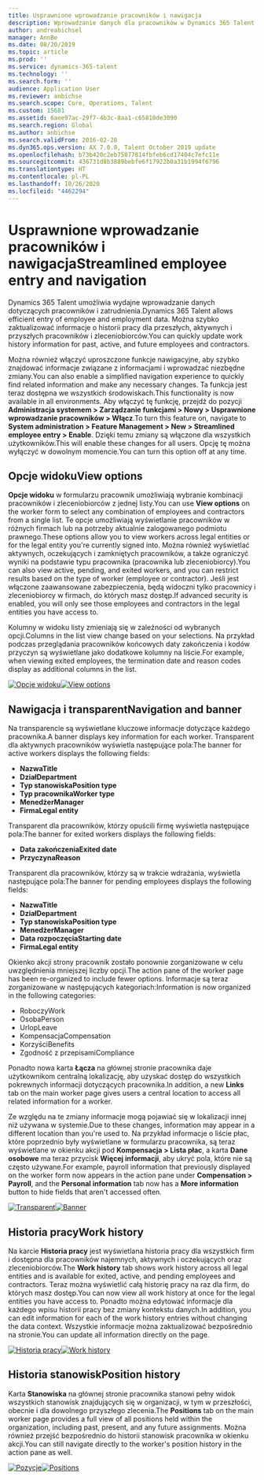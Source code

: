 ```yaml
---
title: Usprawnione wprowadzanie pracowników i nawigacja
description: Wprowadzanie danych dla pracowników w Dynamics 365 Talent zostało udoskonalone, aby umożliwić szybkie wprowadzanie dla wszystkich pracowników, przeszłych, aktywnych lub przyszłych. Uproszczony/skonsolidowany model nawigacji został zaktualizowany w celu szybkiego znajdowania informacji i wyświetlania i wprowadzania niezbędnych aktualizacji.
author: andreabichsel
manager: AnnBe
ms.date: 08/20/2019
ms.topic: article
ms.prod: ''
ms.service: dynamics-365-talent
ms.technology: ''
ms.search.form: ''
audience: Application User
ms.reviewer: anbichse
ms.search.scope: Core, Operations, Talent
ms.custom: 15681
ms.assetid: 6aee97ac-29f7-4b3c-8aa1-c65810de3090
ms.search.region: Global
ms.author: anbichse
ms.search.validFrom: 2016-02-28
ms.dyn365.ops.version: AX 7.0.0, Talent October 2019 update
ms.openlocfilehash: b73b420c2eb75077814fbfeb6cd17404c7efc11e
ms.sourcegitcommit: 436731d8b3889bebfe6f17922b0a31b1994f6796
ms.translationtype: HT
ms.contentlocale: pl-PL
ms.lasthandoff: 10/26/2020
ms.locfileid: "4462294"
---
```

# <a name="streamlined-employee-entry-and-navigation"></a><span data-ttu-id="8e894-104">Usprawnione wprowadzanie pracowników i nawigacja</span><span class="sxs-lookup"><span data-stu-id="8e894-104">Streamlined employee entry and navigation</span></span>

<span data-ttu-id="8e894-105">Dynamics 365 Talent umożliwia wydajne wprowadzanie danych dotyczących pracowników i zatrudnienia.</span><span class="sxs-lookup"><span data-stu-id="8e894-105">Dynamics 365 Talent allows efficient entry of employee and employment data.</span></span> <span data-ttu-id="8e894-106">Można szybko zaktualizować informacje o historii pracy dla przeszłych, aktywnych i przyszłych pracowników i zleceniobiorców.</span><span class="sxs-lookup"><span data-stu-id="8e894-106">You can quickly update work history information for past, active, and future employees and contractors.</span></span>

<span data-ttu-id="8e894-107">Można również włączyć uproszczone funkcje nawigacyjne, aby szybko znajdować informacje związane z informacjami i wprowadzać niezbędne zmiany.</span><span class="sxs-lookup"><span data-stu-id="8e894-107">You can also enable a simplified navigation experience to quickly find related information and make any necessary changes.</span></span> <span data-ttu-id="8e894-108">Ta funkcja jest teraz dostępna we wszystkich środowiskach.</span><span class="sxs-lookup"><span data-stu-id="8e894-108">This functionality is now available in all environments.</span></span> <span data-ttu-id="8e894-109">Aby włączyć tę funkcję, przejdź do pozycji **Administracja systemem > Zarządzanie funkcjami > Nowy > Usprawnione wprowadzanie pracowników > Włącz**.</span><span class="sxs-lookup"><span data-stu-id="8e894-109">To turn this feature on, navigate to **System administration > Feature Management > New > Streamlined employee entry > Enable**.</span></span> <span data-ttu-id="8e894-110">Dzięki temu zmiany są włączone dla wszystkich użytkowników.</span><span class="sxs-lookup"><span data-stu-id="8e894-110">This will enable these changes for all users.</span></span> <span data-ttu-id="8e894-111">Opcję tę można wyłączyć w dowolnym momencie.</span><span class="sxs-lookup"><span data-stu-id="8e894-111">You can turn this option off at any time.</span></span>

## <a name="view-options"></a><span data-ttu-id="8e894-112">Opcje widoku</span><span class="sxs-lookup"><span data-stu-id="8e894-112">View options</span></span>

<span data-ttu-id="8e894-113">**Opcje widoku** w formularzu pracownik umożliwiają wybranie kombinacji pracowników i zleceniobiorców z jednej listy.</span><span class="sxs-lookup"><span data-stu-id="8e894-113">You can use **View options** on the worker form to select any combination of employees and contractors from a single list.</span></span> <span data-ttu-id="8e894-114">Te opcje umożliwiają wyświetlanie pracowników w różnych firmach lub na potrzeby aktualnie zalogowanego podmiotu prawnego.</span><span class="sxs-lookup"><span data-stu-id="8e894-114">These options allow you to view workers across legal entities or for the legal entity you're currently signed into.</span></span> <span data-ttu-id="8e894-115">Można również wyświetlać aktywnych, oczekujących i zamkniętych pracowników, a także ograniczyć wyniki na podstawie typu pracownika (pracownika lub zleceniobiorcy).</span><span class="sxs-lookup"><span data-stu-id="8e894-115">You can also view active, pending, and exited workers, and you can restrict results based on the type of worker (employee or contractor).</span></span> <span data-ttu-id="8e894-116">Jeśli jest włączone zaawansowane zabezpieczenia, będą widoczni tylko pracownicy i zleceniobiorcy w firmach, do których masz dostęp.</span><span class="sxs-lookup"><span data-stu-id="8e894-116">If advanced security is enabled, you will only see those employees and contractors in the legal entities you have access to.</span></span>

<span data-ttu-id="8e894-117">Kolumny w widoku listy zmieniają się w zależności od wybranych opcji.</span><span class="sxs-lookup"><span data-stu-id="8e894-117">Columns in the list view change based on your selections.</span></span> <span data-ttu-id="8e894-118">Na przykład podczas przeglądania pracowników końcowych daty zakończenia i kodów przyczyn są wyświetlane jako dodatkowe kolumny na liście.</span><span class="sxs-lookup"><span data-stu-id="8e894-118">For example, when viewing exited employees, the termination date and reason codes display as additional columns in the list.</span></span> 

<span data-ttu-id="8e894-119">[![Opcje widoku](./media/Worker-view-option.png)](./media/worker-view-option.png)</span><span class="sxs-lookup"><span data-stu-id="8e894-119">[![View options](./media/Worker-view-option.png)](./media/worker-view-option.png)</span></span>

## <a name="navigation-and-banner"></a><span data-ttu-id="8e894-120">Nawigacja i transparent</span><span class="sxs-lookup"><span data-stu-id="8e894-120">Navigation and banner</span></span>

<span data-ttu-id="8e894-121">Na transparencie są wyświetlane kluczowe informacje dotyczące każdego pracownika.</span><span class="sxs-lookup"><span data-stu-id="8e894-121">A banner displays key information for each worker.</span></span> <span data-ttu-id="8e894-122">Transparent dla aktywnych pracowników wyświetla następujące pola:</span><span class="sxs-lookup"><span data-stu-id="8e894-122">The banner for active workers displays the following fields:</span></span>

- <span data-ttu-id="8e894-123">**Nazwa**</span><span class="sxs-lookup"><span data-stu-id="8e894-123">**Title**</span></span>
- <span data-ttu-id="8e894-124">**Dział**</span><span class="sxs-lookup"><span data-stu-id="8e894-124">**Department**</span></span>
- <span data-ttu-id="8e894-125">**Typ stanowiska**</span><span class="sxs-lookup"><span data-stu-id="8e894-125">**Position type**</span></span>
- <span data-ttu-id="8e894-126">**Typ pracownika**</span><span class="sxs-lookup"><span data-stu-id="8e894-126">**Worker type**</span></span>
- <span data-ttu-id="8e894-127">**Menedżer**</span><span class="sxs-lookup"><span data-stu-id="8e894-127">**Manager**</span></span>
- <span data-ttu-id="8e894-128">**Firma**</span><span class="sxs-lookup"><span data-stu-id="8e894-128">**Legal entity**</span></span>

<span data-ttu-id="8e894-129">Transparent dla pracowników, którzy opuścili firmę wyświetla następujące pola:</span><span class="sxs-lookup"><span data-stu-id="8e894-129">The banner for exited workers displays the following fields:</span></span>

- <span data-ttu-id="8e894-130">**Data zakończenia**</span><span class="sxs-lookup"><span data-stu-id="8e894-130">**Exited date**</span></span>
- <span data-ttu-id="8e894-131">**Przyczyna**</span><span class="sxs-lookup"><span data-stu-id="8e894-131">**Reason**</span></span>

<span data-ttu-id="8e894-132">Transparent dla pracowników, którzy są w trakcie wdrażania, wyświetla następujące pola:</span><span class="sxs-lookup"><span data-stu-id="8e894-132">The banner for pending employees displays the following fields:</span></span>

- <span data-ttu-id="8e894-133">**Nazwa**</span><span class="sxs-lookup"><span data-stu-id="8e894-133">**Title**</span></span>
- <span data-ttu-id="8e894-134">**Dział**</span><span class="sxs-lookup"><span data-stu-id="8e894-134">**Department**</span></span>
- <span data-ttu-id="8e894-135">**Typ stanowiska**</span><span class="sxs-lookup"><span data-stu-id="8e894-135">**Position type**</span></span>
- <span data-ttu-id="8e894-136">**Menedżer**</span><span class="sxs-lookup"><span data-stu-id="8e894-136">**Manager**</span></span>
- <span data-ttu-id="8e894-137">**Data rozpoczęcia**</span><span class="sxs-lookup"><span data-stu-id="8e894-137">**Starting date**</span></span>
- <span data-ttu-id="8e894-138">**Firma**</span><span class="sxs-lookup"><span data-stu-id="8e894-138">**Legal entity**</span></span>

<span data-ttu-id="8e894-139">Okienko akcji strony pracownik zostało ponownie zorganizowane w celu uwzględnienia mniejszej liczby opcji.</span><span class="sxs-lookup"><span data-stu-id="8e894-139">The action pane of the worker page has been re-organized to include fewer options.</span></span> <span data-ttu-id="8e894-140">Informacje są teraz zorganizowane w następujących kategoriach:</span><span class="sxs-lookup"><span data-stu-id="8e894-140">Information is now organized in the following categories:</span></span> 

- <span data-ttu-id="8e894-141">Roboczy</span><span class="sxs-lookup"><span data-stu-id="8e894-141">Work</span></span>
- <span data-ttu-id="8e894-142">Osoba</span><span class="sxs-lookup"><span data-stu-id="8e894-142">Person</span></span>
- <span data-ttu-id="8e894-143">Urlop</span><span class="sxs-lookup"><span data-stu-id="8e894-143">Leave</span></span>
- <span data-ttu-id="8e894-144">Kompensacja</span><span class="sxs-lookup"><span data-stu-id="8e894-144">Compensation</span></span>
- <span data-ttu-id="8e894-145">Korzyści</span><span class="sxs-lookup"><span data-stu-id="8e894-145">Benefits</span></span>
- <span data-ttu-id="8e894-146">Zgodność z przepisami</span><span class="sxs-lookup"><span data-stu-id="8e894-146">Compliance</span></span>

<span data-ttu-id="8e894-147">Ponadto nowa karta **Łącza** na głównej stronie pracownika daje użytkownikom centralną lokalizację, aby uzyskać dostęp do wszystkich pokrewnych informacji dotyczących pracownika.</span><span class="sxs-lookup"><span data-stu-id="8e894-147">In addition, a new **Links** tab on the main worker page gives users a central location to access all related information for a worker.</span></span>

<span data-ttu-id="8e894-148">Ze względu na te zmiany informacje mogą pojawiać się w lokalizacji innej niż używana w systemie.</span><span class="sxs-lookup"><span data-stu-id="8e894-148">Due to these changes, information may appear in a different location than you're used to.</span></span> <span data-ttu-id="8e894-149">Na przykład informacje o liście płac, które poprzednio były wyświetlane w formularzu pracownika, są teraz wyświetlane w okienku akcji pod **Kompensacja > Lista płac**, a karta **Dane osobowe** ma teraz przycisk **Więcej informacji**, aby ukryć pola, które nie są często używane.</span><span class="sxs-lookup"><span data-stu-id="8e894-149">For example, payroll information that previously displayed on the worker form now appears in the action pane under **Compensation > Payroll**, and the **Personal information** tab now has a **More information** button to hide fields that aren't accessed often.</span></span>

<span data-ttu-id="8e894-150">[![Transparent](./media/Banner.png)](./media/Banner.png)</span><span class="sxs-lookup"><span data-stu-id="8e894-150">[![Banner](./media/Banner.png)](./media/Banner.png)</span></span>

## <a name="work-history"></a><span data-ttu-id="8e894-151">Historia pracy</span><span class="sxs-lookup"><span data-stu-id="8e894-151">Work history</span></span>

<span data-ttu-id="8e894-152">Na karcie **Historia pracy** jest wyświetlana historia pracy dla wszystkich firm i dostępna dla pracowników najemnych, aktywnych i oczekujących oraz zleceniobiorców.</span><span class="sxs-lookup"><span data-stu-id="8e894-152">The **Work history** tab shows work history across all legal entities and is available for exited, active, and pending employees and contractors.</span></span> <span data-ttu-id="8e894-153">Teraz można wyświetlić całą historię pracy na raz dla firm, do których masz dostęp.</span><span class="sxs-lookup"><span data-stu-id="8e894-153">You can now view all work history at once for the legal entities you have access to.</span></span> <span data-ttu-id="8e894-154">Ponadto można edytować informacje dla każdego wpisu historii pracy bez zmiany kontekstu danych.</span><span class="sxs-lookup"><span data-stu-id="8e894-154">In addition, you can edit information for each of the work history entries without changing the data context.</span></span> <span data-ttu-id="8e894-155">Wszystkie informacje można zaktualizować bezpośrednio na stronie.</span><span class="sxs-lookup"><span data-stu-id="8e894-155">You can update all information directly on the page.</span></span> 

<span data-ttu-id="8e894-156">[![Historia pracy](./media/Worker-work-history.png)](./media/Worker-work-history.png)</span><span class="sxs-lookup"><span data-stu-id="8e894-156">[![Work history](./media/Worker-work-history.png)](./media/Worker-work-history.png)</span></span>

## <a name="position-history"></a><span data-ttu-id="8e894-157">Historia stanowisk</span><span class="sxs-lookup"><span data-stu-id="8e894-157">Position history</span></span>

<span data-ttu-id="8e894-158">Karta **Stanowiska** na głównej stronie pracownika stanowi pełny widok wszystkich stanowisk znajdujących się w organizacji, w tym w przeszłości, obecnie i dla dowolnego przyszłego zlecenia.</span><span class="sxs-lookup"><span data-stu-id="8e894-158">The **Positions** tab on the main worker page provides a full view of all positions held within the organization, including past, present, and any future assignments.</span></span> <span data-ttu-id="8e894-159">Można również przejść bezpośrednio do historii stanowisk pracownika w okienku akcji.</span><span class="sxs-lookup"><span data-stu-id="8e894-159">You can still navigate directly to the worker's position history in the action pane as well.</span></span>

<span data-ttu-id="8e894-160">[![Pozycje](./media/Worker-position-history.png)](./media/Worker-position-history.png)</span><span class="sxs-lookup"><span data-stu-id="8e894-160">[![Positions](./media/Worker-position-history.png)](./media/Worker-position-history.png)</span></span>

